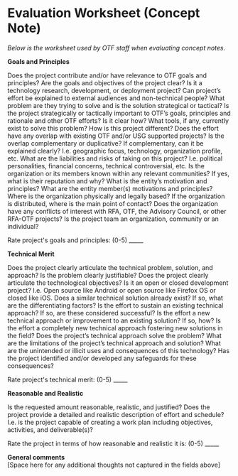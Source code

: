 # Evaluation Worksheet \(Concept Note\)

_Below is the worksheet used by OTF staff when evaluating concept notes._ 

**Goals and Principles**

Does the project contribute and/or have relevance to OTF goals and principles? Are the goals and objectives of the project clear? Is it a technology research, development, or deployment project? Can project’s effort be explained to external audiences and non-technical people? What problem are they trying to solve and is the solution strategical or tactical? Is the project strategically or tactically important to OTF’s goals, principles and rationale and other OTF efforts? Is it clear how? What tools, if any, currently exist to solve this problem? How is this project different? Does the effort have any overlap with existing OTF and/or USG supported projects? Is the overlap complementary or duplicative? If complementary, can it be explained clearly? I.e. geographic focus, technology, organization profile, etc. What are the liabilities and risks of taking on this project? I.e. political personalities, financial concerns, technical controversial, etc. Is the organization or its members known within any relevant communities? If yes, what is their reputation and why? What is the entity’s motivation and principles? What are the entity member\(s\) motivations and principles? Where is the organization physically and legally based? If the organization is distributed, where is the main point of contact? Does the organization have any conflicts of interest with RFA, OTF, the Advisory Council, or other RFA-OTF projects? Is the project team an organization, community or an individual?

Rate project's goals and principles: \(0-5\) \_\_\_\_\_

**Technical Merit**

Does the project clearly articulate the technical problem, solution, and approach? Is the problem clearly justifiable? Does the project clearly articulate the technological objectives? Is it an open or closed development project? I.e. Open source like Android or open source like Firefox OS or closed like iOS. Does a similar technical solution already exist? If so, what are the differentiating factors? Is the effort to sustain an existing technical approach? If so, are these considered successful? Is the effort a new technical approach or improvement to an existing solution? If so, how? Is the effort a completely new technical approach fostering new solutions in the field? Does the project’s technical approach solve the problem? What are the limitations of the project’s technical approach and solution? What are the unintended or illicit uses and consequences of this technology? Has the project identified and/or developed any safeguards for these consequences?

Rate project's technical merit: \(0-5\) \_\_\_\_\_

**Reasonable and Realistic**

Is the requested amount reasonable, realistic, and justified? Does the project provide a detailed and realistic description of effort and schedule? I.e. is the project capable of creating a work plan including objectives, activities, and deliverable\(s\)?

Rate the project in terms of how reasonable and realistic it is: \(0-5\) \_\_\_\_\_

**General comments**    
\[Space here for any additional thoughts not captured in the fields above\]

